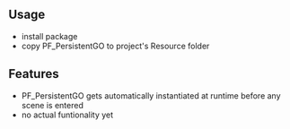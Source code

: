 ## Usage
- install package
- copy PF_PersistentGO to project's Resource folder

## Features
- PF_PersistentGO gets automatically instantiated at runtime before any scene is entered
- no actual funtionality yet